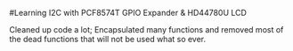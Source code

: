 #Learning I2C with PCF8574T GPIO Expander & HD44780U LCD

Cleaned up code a lot; Encapsulated many functions and removed most of the dead functions that will not be used what so ever.
